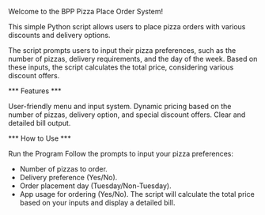 Welcome to the BPP Pizza Place Order System! 

This simple Python script allows users to place pizza orders with various discounts and delivery options.

The script prompts users to input their pizza preferences, such as the number of pizzas, delivery requirements, and the day of the week. Based on these inputs, the script calculates the total price, considering various discount offers.


*** Features ***

User-friendly menu and input system.
Dynamic pricing based on the number of pizzas, delivery option, and special discount offers.
Clear and detailed bill output.


*** How to Use ***

Run the Program
Follow the prompts to input your pizza preferences:
   *  Number of pizzas to order.
   *  Delivery preference (Yes/No).
   *  Order placement day (Tuesday/Non-Tuesday).
   *  App usage for ordering (Yes/No).
The script will calculate the total price based on your inputs and display a detailed bill.
